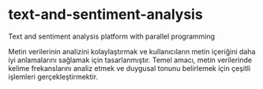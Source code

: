 # text-and-sentiment-analysis
Text and sentiment analysis platform with parallel programming

Metin verilerinin analizini kolaylaştırmak ve kullanıcıların metin içeriğini daha iyi anlamalarını sağlamak için tasarlanmıştır. Temel amacı, metin verilerinde kelime frekanslarını analiz etmek ve duygusal tonunu belirlemek için çeşitli işlemleri gerçekleştirmektir. 


